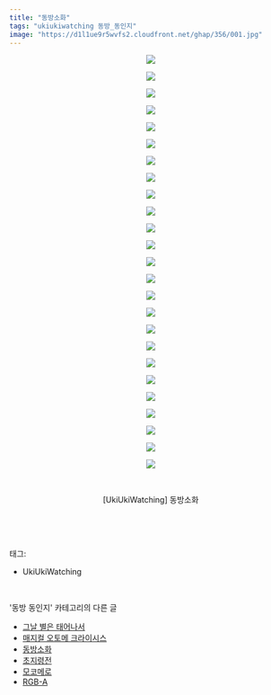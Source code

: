 ```yaml
---
title: "동방소화"
tags: "ukiukiwatching 동방_동인지"
image: "https://d1l1ue9r5wvfs2.cloudfront.net/ghap/356/001.jpg"
---
```

<div class="article">
<p style="text-align: center; clear: none; float: none;"><img src="{{ site.imgserver9 }}/ghap/356/001.jpg"/></p>
<p style="text-align: center; clear: none; float: none;"><img src="{{ site.imgserver9 }}/ghap/356/002.jpg"/></p>
<p style="text-align: center; clear: none; float: none;"><img src="{{ site.imgserver9 }}/ghap/356/003.jpg"/></p>
<p style="text-align: center; clear: none; float: none;"><img src="{{ site.imgserver9 }}/ghap/356/004.jpg"/></p>
<p style="text-align: center; clear: none; float: none;"><img src="{{ site.imgserver9 }}/ghap/356/005.jpg"/></p>
<p style="text-align: center; clear: none; float: none;"><img src="{{ site.imgserver9 }}/ghap/356/006.jpg"/></p>
<p style="text-align: center; clear: none; float: none;"><img src="{{ site.imgserver9 }}/ghap/356/007.jpg"/></p>
<p style="text-align: center; clear: none; float: none;"><img src="{{ site.imgserver9 }}/ghap/356/008.jpg"/></p>
<p style="text-align: center; clear: none; float: none;"><img src="{{ site.imgserver9 }}/ghap/356/009.jpg"/></p>
<p style="text-align: center; clear: none; float: none;"><img src="{{ site.imgserver9 }}/ghap/356/010.jpg"/></p>
<p style="text-align: center; clear: none; float: none;"><img src="{{ site.imgserver9 }}/ghap/356/011.jpg"/></p>
<p style="text-align: center; clear: none; float: none;"><img src="{{ site.imgserver9 }}/ghap/356/012.jpg"/></p>
<p style="text-align: center; clear: none; float: none;"><img src="{{ site.imgserver9 }}/ghap/356/013.jpg"/></p>
<p style="text-align: center; clear: none; float: none;"><img src="{{ site.imgserver9 }}/ghap/356/014.jpg"/></p>
<p style="text-align: center; clear: none; float: none;"><img src="{{ site.imgserver9 }}/ghap/356/015.jpg"/></p>
<p style="text-align: center; clear: none; float: none;"><img src="{{ site.imgserver9 }}/ghap/356/016.jpg"/></p>
<p style="text-align: center; clear: none; float: none;"><img src="{{ site.imgserver9 }}/ghap/356/017.jpg"/></p>
<p style="text-align: center; clear: none; float: none;"><img src="{{ site.imgserver9 }}/ghap/356/018.jpg"/></p>
<p style="text-align: center; clear: none; float: none;"><img src="{{ site.imgserver9 }}/ghap/356/019.jpg"/></p>
<p style="text-align: center; clear: none; float: none;"><img src="{{ site.imgserver9 }}/ghap/356/020.jpg"/></p>
<p style="text-align: center; clear: none; float: none;"><img src="{{ site.imgserver9 }}/ghap/356/021.jpg"/></p>
<p style="text-align: center; clear: none; float: none;"><img src="{{ site.imgserver9 }}/ghap/356/022.jpg"/></p>
<p style="text-align: center; clear: none; float: none;"><img src="{{ site.imgserver9 }}/ghap/356/023.jpg"/></p>
<p style="text-align: center; clear: none; float: none;"><img src="{{ site.imgserver9 }}/ghap/356/024.jpg"/></p>
<p style="text-align: center; clear: none; float: none;"><img src="{{ site.imgserver9 }}/ghap/356/025.jpg"/></p>
<p style="text-align: center; clear: none; float: none;"><br/></p>
<p style="text-align: center; clear: none; float: none;">[UkiUkiWatching] 동방소화</p>
<p><br/></p>
</div><br/>
<div class="tagTrail">
<p>태그: </p>
<ul>
<li>UkiUkiWatching</li>
</ul>
</div><br/>
<div class="another">
<p>'동방 동인지' 카테고리의 다른 글</p>
<ul>
<li><a href="/ghap_358">그날 별은 태어나서</a></li>
<li><a href="/ghap_357">매지컬 오토메 크라이시스</a></li>
<li><a href="/ghap_356">동방소화</a></li>
<li><a href="/ghap_354">초지령전</a></li>
<li><a href="/ghap_353">모코메로</a></li>
<li><a href="/ghap_351">RGB-A</a></li>
</ul>
</div><br/>
<div class="cb_module cb_fluid">
<div class="cb_wrt cb_profile">
</div><!-- commentList close -->
</div><br/>
